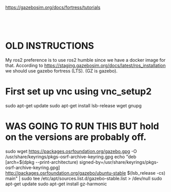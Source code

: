https://gazebosim.org/docs/fortress/tutorials


```




```





# OLD INSTRUCTIONS

My ros2 preference is to use ros2 humble since we have a docker image for that.
According to https://staging.gazebosim.org/docs/latest/ros_installation we should 
use gazebo fortress (LTS). (GZ is gazebo).


# First set up vnc using vnc_setup2

sudo apt-get update
sudo apt-get install lsb-release wget gnupg

# WAS GOING TO RUN THIS BUT hold on the versions are probably off.
sudo wget https://packages.osrfoundation.org/gazebo.gpg -O /usr/share/keyrings/pkgs-osrf-archive-keyring.gpg
echo "deb [arch=$(dpkg --print-architecture) signed-by=/usr/share/keyrings/pkgs-osrf-archive-keyring.gpg] http://packages.osrfoundation.org/gazebo/ubuntu-stable $(lsb_release -cs) main" | sudo tee /etc/apt/sources.list.d/gazebo-stable.list > /dev/null
sudo apt-get update
sudo apt-get install gz-harmonic